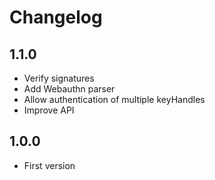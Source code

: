 # Changelog

## 1.1.0

- Verify signatures
- Add Webauthn parser
- Allow authentication of multiple keyHandles
- Improve API

## 1.0.0

- First version
